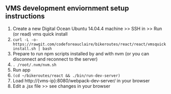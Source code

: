 ## VMS development enviornment setup instructions

 1. Create a new Digital Ocean Ubuntu 14.04.4 machine >> SSH in >> Run (or read) vms quick install
  1. `curl -L -o- https://rawgit.com/codeforeauclaire/bikeroutes/react/react/vmsquickinstall.sh | bash`
 1. Prepare to run npm scripts installed by and with nvm (or you can disconnect and reconnect to the server)
  1. `. /root/.nvm/nvm.sh`
 1. Run app
  1. `(cd ~/bikeroutes/react && ./bin/run-dev-server)`
  1. Load http://{vms-ip}:8080/webpack-dev-server/ in your browser
  1. Edit a .jsx file >> see changes in your browser
